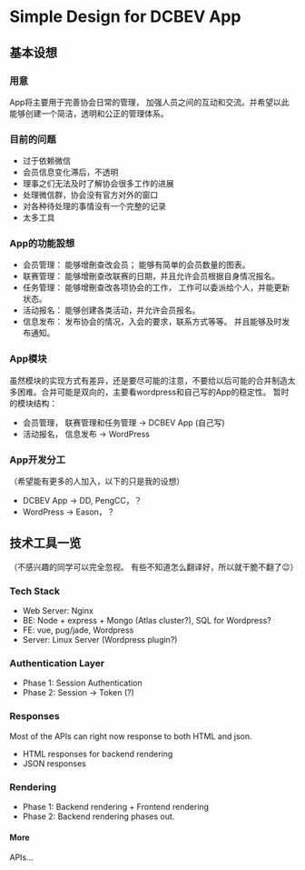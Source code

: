 # Simple Design for DCBEV App 

## 基本设想
### 用意
App将主要用于完善协会日常的管理， 加强人员之间的互动和交流。并希望以此能够创建一个简洁，透明和公正的管理体系。
### 目前的问题
* 过于依赖微信
* 会员信息变化滞后，不透明
* 理事之们无法及时了解协会很多工作的进展
* 处理微信群，协会没有官方对外的窗口
* 对各种待处理的事情没有一个完整的记录
* 太多工具

### App的功能設想
* 会员管理： 能够增刪查改会员； 能够有简单的会员数量的图表。
* 联赛管理： 能够增刪查改联赛的日期，并且允许会员根据自身情况报名。
* 任务管理： 能够增刪查改各项协会的工作， 工作可以委派给个人，并能更新状态。
* 活动报名： 能够创建各类活动，并允许会员报名。
* 信息发布： 发布协会的情况，入会的要求，联系方式等等。 并且能够及时发布通知。


### App模块
虽然模块的实现方式有差异，还是要尽可能的注意，不要给以后可能的合并制造太多困难。合并可能是双向的，主要看wordpress和自己写的App的稳定性。 暂时的模块结构：

* 会员管理， 联赛管理和任务管理 -> DCBEV App (自己写)
* 活动报名， 信息发布 -> WordPress

### App开发分工
（希望能有更多的人加入，以下的只是我的设想）
* DCBEV App -> DD, PengCC，？
* WordPress -> Eason，？

## 技术工具一览
（不感兴趣的同学可以完全忽视。 有些不知道怎么翻译好，所以就干脆不翻了😉）

### Tech Stack
* Web Server: Nginx
* BE: Node + express + Mongo (Atlas cluster?), SQL for Wordpress?
* FE: vue, pug/jade, Wordpress
* Server: Linux Server (Wordpress plugin?)

### Authentication Layer
* Phase 1: Session Authentication
* Phase 2: Session -> Token (?)

### Responses
Most of the APIs can right now response to both HTML and json. 
* HTML responses for backend rendering
* JSON responses

### Rendering
* Phase 1: Backend rendering + Frontend rendering
* Phase 2: Backend rendering phases out.

#### More
APIs...

